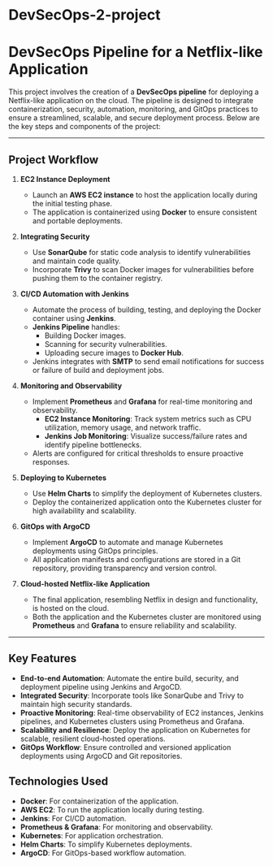 # DevSecOps-2-project
# DevSecOps Pipeline for a Netflix-like Application  

This project involves the creation of a **DevSecOps pipeline** for deploying a Netflix-like application on the cloud. The pipeline is designed to integrate containerization, security, automation, monitoring, and GitOps practices to ensure a streamlined, scalable, and secure deployment process. Below are the key steps and components of the project:

---

## Project Workflow  

1. **EC2 Instance Deployment**  
   - Launch an **AWS EC2 instance** to host the application locally during the initial testing phase.  
   - The application is containerized using **Docker** to ensure consistent and portable deployments.  

2. **Integrating Security**  
   - Use **SonarQube** for static code analysis to identify vulnerabilities and maintain code quality.  
   - Incorporate **Trivy** to scan Docker images for vulnerabilities before pushing them to the container registry.  

3. **CI/CD Automation with Jenkins**  
   - Automate the process of building, testing, and deploying the Docker container using **Jenkins**.  
   - **Jenkins Pipeline** handles:  
     - Building Docker images.  
     - Scanning for security vulnerabilities.  
     - Uploading secure images to **Docker Hub**.  
   - Jenkins integrates with **SMTP** to send email notifications for success or failure of build and deployment jobs.  

4. **Monitoring and Observability**  
   - Implement **Prometheus** and **Grafana** for real-time monitoring and observability.  
     - **EC2 Instance Monitoring**: Track system metrics such as CPU utilization, memory usage, and network traffic.  
     - **Jenkins Job Monitoring**: Visualize success/failure rates and identify pipeline bottlenecks.  
   - Alerts are configured for critical thresholds to ensure proactive responses.  

5. **Deploying to Kubernetes**  
   - Use **Helm Charts** to simplify the deployment of Kubernetes clusters.  
   - Deploy the containerized application onto the Kubernetes cluster for high availability and scalability.  

6. **GitOps with ArgoCD**  
   - Implement **ArgoCD** to automate and manage Kubernetes deployments using GitOps principles.  
   - All application manifests and configurations are stored in a Git repository, providing transparency and version control.  

7. **Cloud-hosted Netflix-like Application**  
   - The final application, resembling Netflix in design and functionality, is hosted on the cloud.  
   - Both the application and the Kubernetes cluster are monitored using **Prometheus** and **Grafana** to ensure reliability and scalability.

---

## Key Features  

- **End-to-end Automation**: Automate the entire build, security, and deployment pipeline using Jenkins and ArgoCD.  
- **Integrated Security**: Incorporate tools like SonarQube and Trivy to maintain high security standards.  
- **Proactive Monitoring**: Real-time observability of EC2 instances, Jenkins pipelines, and Kubernetes clusters using Prometheus and Grafana.  
- **Scalability and Resilience**: Deploy the application on Kubernetes for scalable, resilient cloud-hosted operations.  
- **GitOps Workflow**: Ensure controlled and versioned application deployments using ArgoCD and Git repositories.  

## Technologies Used
- **Docker**: For containerization of the application.
- **AWS EC2**: To run the application locally during testing.
- **Jenkins**: For CI/CD automation.
- **Prometheus & Grafana**: For monitoring and observability.
- **Kubernetes**: For application orchestration.
- **Helm Charts**: To simplify Kubernetes deployments.
- **ArgoCD**: For GitOps-based workflow automation.

